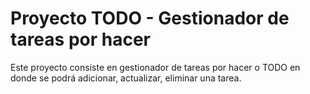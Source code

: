 # Proyecto TODO - Gestionador de tareas por hacer

Este proyecto consiste en gestionador de tareas por hacer o TODO en donde se podrá adicionar, actualizar, eliminar una tarea.

